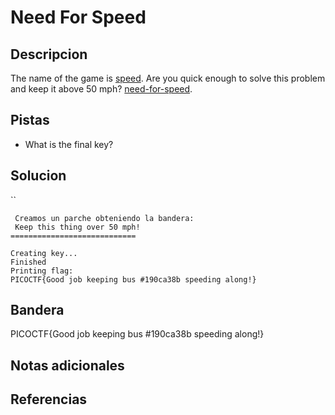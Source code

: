 # Need For Speed
## Descripcion
The name of the game is [speed](https://www.youtube.com/watch?v=8piqd2BWeGI). Are you quick enough to solve this problem and keep it above 50 mph? [need-for-speed](https://jupiter.challenges.picoctf.org/static/f9abc386dfb1309e687344783f208b20/need-for-speed).

## Pistas
- What is the final key?

## Solucion
``
```
 Creamos un parche obteniendo la bandera:
 Keep this thing over 50 mph!
============================

Creating key...
Finished
Printing flag:
PICOCTF{Good job keeping bus #190ca38b speeding along!}

```


## Bandera
PICOCTF{Good job keeping bus #190ca38b speeding along!}

## Notas adicionales

## Referencias

